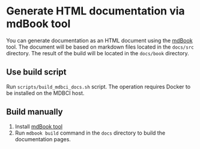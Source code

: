 # Generate HTML documentation via mdBook tool

You can generate documentation as an HTML document using the [mdBook](https://github.com/rust-lang/mdBook) tool. The document will be based on markdown files located in the `docs/src` directory. The result of the build will be located in the `docs/book` directory.

## Use build script

Run `scripts/build_mdbci_docs.sh` script. The operation requires Docker to be installed on the MDBCI host.

## Build manually

1. Install [mdBook tool](https://rust-lang.github.io/mdBook/guide/installation.html)
2. Run `mdbook build` command in the `docs` directory to build the documentation pages.
